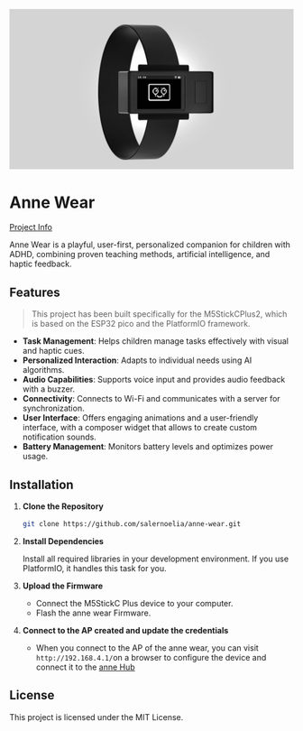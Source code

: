 ![anne-wear-hero](anne-wear-hero.jpg)

# Anne Wear

[Project Info](https://eliasalerno.ch/work/anne)

Anne Wear is a playful, user-first, personalized companion for children with ADHD, combining proven teaching methods, artificial intelligence, and haptic feedback.

## Features

> This project has been built specifically for the M5StickCPlus2, which is based on the ESP32 pico and the PlatformIO framework.

- **Task Management**: Helps children manage tasks effectively with visual and haptic cues.
- **Personalized Interaction**: Adapts to individual needs using AI algorithms.
- **Audio Capabilities**: Supports voice input and provides audio feedback with a buzzer.
- **Connectivity**: Connects to Wi-Fi and communicates with a server for synchronization.
- **User Interface**: Offers engaging animations and a user-friendly interface, with a composer widget that allows to create custom notification sounds.
- **Battery Management**: Monitors battery levels and optimizes power usage.


## Installation

1. **Clone the Repository**

   ```bash
   git clone https://github.com/salernoelia/anne-wear.git
   ```

2. **Install Dependencies**

   Install all required libraries in your development environment. If you use PlatformIO, it handles this task for you.

3. **Upload the Firmware**

   - Connect the M5StickC Plus device to your computer.
   - Flash the anne wear Firmware.

4. **Connect to the AP created and update the credentials**

    - When you connect to the AP of the anne wear, you can visit `http://192.168.4.1/`on a browser to configure the device and connect it to the [anne Hub](https://github.com/salernoelia/anne-hub)

## License

This project is licensed under the MIT License.
